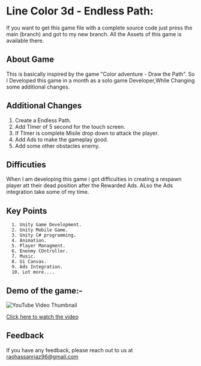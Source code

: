 
# Line Color 3d - Endless Path:
If you want to get this game file with a complete source code just press the main (branch) and got to my new branch. All the Assets of this game is available there.
## About Game
This is basically inspired by the game "Color adventure - Draw the Path".
So I Developed this game in a month as a solo game Developer,While Changing some additional changes.

## Additional Changes
1. Create a Endless Path.
2. Add TImer of 5 second for the touch screen.
3. If TImer is complete Misile drop down to attack the player.
4. Add Ads to make the gameplay good.
5. Add some other obstacles enemy.
## Difficuties
When I am developing this game i got difficulties in creating a respawn player att their dead position after the Rewarded Ads. ALso the Ads integration take some of my time.

## Key Points
      1. Unity Game Development.
      2. Unity Mobile Game.
      3. Unity C# programming.
      4. Animation.
      5. Player Managment.
      6. Enenmy COntroller.
      7. Music.
      8. Ui Canvas.
      9. Ads Integration.
      10. Lot more....
## Demo of the game:-

![YouTube Video Thumbnail](https://img.youtube.com/vi/4ujnw35Wwdk/0.jpg)

[Click here to watch the video](https://youtu.be/4ujnw35Wwdk?si=hW42X2sq-79NzY25)



## Feedback

If you have any feedback, please reach out to us at raohassanriaz96@gmail.com

